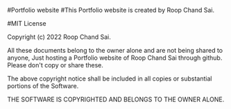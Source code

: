 #Portfolio website 
#This Portfolio website is created by Roop Chand Sai.

#MIT License

Copyright (c) 2022 Roop Chand Sai.

All these documents belong to the owner alone and are not being shared to anyone, Just hosting a Portfolio website of Roop Chand Sai through github.
Please don't copy or share these.

The above copyright notice shall be included in all copies or substantial portions of the Software.

THE SOFTWARE IS COPYRIGHTED AND BELONGS TO THE OWNER ALONE.







